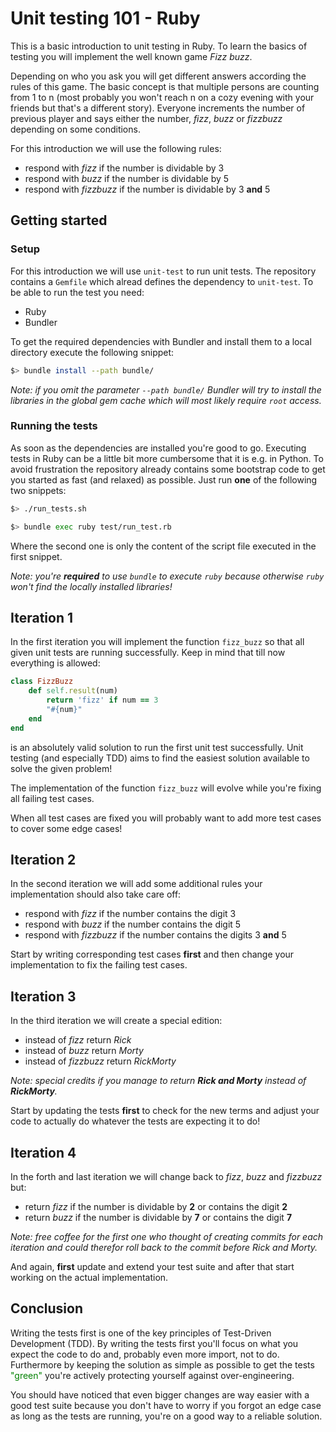 # Unit testing 101 - Ruby

This is a basic introduction to unit testing in Ruby.
To learn the basics of testing you will implement the well known game _Fizz buzz_.

Depending on who you ask you will get different answers according the rules of this game.
The basic concept is that multiple persons are counting from 1 to n (most probably you won't reach n on a cozy evening with your friends but that's a different story).
Everyone increments the number of previous player and says either the number, _fizz_, _buzz_ or _fizzbuzz_ depending on some conditions.

For this introduction we will use the following rules:

- respond with _fizz_ if the number is dividable by 3
- respond with _buzz_ if the number is dividable by 5
- respond with _fizzbuzz_ if the number is dividable by 3 **and** 5

## Getting started

### Setup

For this introduction we will use `unit-test` to run unit tests.
The repository contains a `Gemfile` which alread defines the dependency to `unit-test`.
To be able to run the test you need:

- Ruby
- Bundler

To get the required dependencies with Bundler and install them to a local directory execute the following snippet:

```bash
$> bundle install --path bundle/
```

_Note: if you omit the parameter `--path bundle/` Bundler will try to install the libraries in the global gem cache which will most likely require `root` access._

### Running the tests

As soon as the dependencies are installed you're good to go.
Executing tests in Ruby can be a little bit more cumbersome that it is e.g. in Python.
To avoid frustration the repository already contains some bootstrap code to get you started as fast (and relaxed) as possible.
Just run **one** of the following two snippets:

```bash
$> ./run_tests.sh
```

```bash
$> bundle exec ruby test/run_test.rb
```

Where the second one is only the content of the script file executed in the first snippet.

_Note: you're **required** to use `bundle` to execute `ruby` because otherwise `ruby` won't find the locally installed libraries!_

## Iteration 1

In the first iteration you will implement the function `fizz_buzz` so that all given unit tests are running successfully.
Keep in mind that till now everything is allowed:

```rb
class FizzBuzz
    def self.result(num)
        return 'fizz' if num == 3
        "#{num}"
    end
end
```

is an absolutely valid solution to run the first unit test successfully.
Unit testing (and especially TDD) aims to find the easiest solution available to solve the given problem!

The implementation of the function `fizz_buzz` will evolve while you're fixing all failing test cases.

When all test cases are fixed you will probably want to add more test cases to cover some edge cases!

## Iteration 2

In the second iteration we will add some additional rules your implementation should also take care off:

- respond with _fizz_ if the number contains the digit 3
- respond with _buzz_ if the number contains the digit 5
- respond with _fizzbuzz_ if the number contains the digits 3 **and** 5

Start by writing corresponding test cases **first** and then change your implementation to fix the failing test cases.

## Iteration 3

In the third iteration we will create a special edition:

- instead of _fizz_ return _Rick_
- instead of _buzz_ return _Morty_
- instead of _fizzbuzz_ return _RickMorty_

_Note: special credits if you manage to return **Rick and Morty** instead of **RickMorty**._

Start by updating the tests **first** to check for the new terms and adjust your code to actually do whatever the tests are expecting it to do!

## Iteration 4

In the forth and last iteration we will change back to _fizz_, _buzz_ and _fizzbuzz_ but:

- return _fizz_ if the number is dividable by **2** or contains the digit **2**
- return _buzz_ if the number is dividable by **7** or contains the digit **7**

_Note: free coffee for the first one who thought of creating commits for each iteration and could therefor roll back to the commit before Rick and Morty._

And again, **first** update and extend your test suite and after that start working on the actual implementation.

## Conclusion

Writing the tests first is one of the key principles of Test-Driven Development (TDD).
By writing the tests first you'll focus on what you expect the code to do and, probably even more import, not to do.
Furthermore by keeping the solution as simple as possible to get the tests <span style="color: green;">"green"</span> you're actively protecting yourself against over-engineering.

You should have noticed that even bigger changes are way easier with a good test suite because you don't have to worry if you forgot an edge case as long as the tests are running, you're on a good way to a reliable solution.